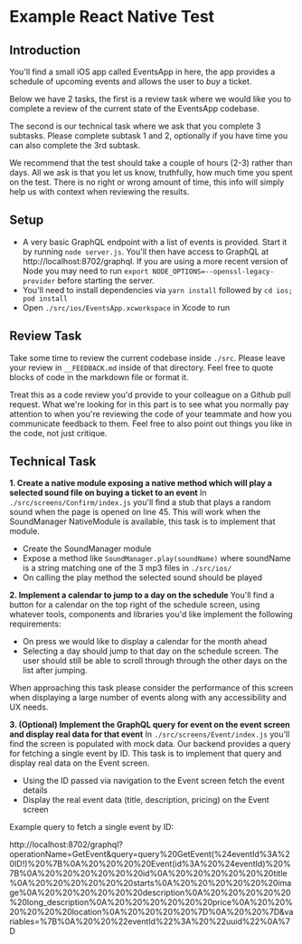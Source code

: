 # Example React Native Test

## Introduction

You'll find a small iOS app called EventsApp in here, the app provides a schedule of upcoming events and allows the user to _buy_ a ticket.

Below we have 2 tasks, the first is a review task where we would like you to complete a review of the current state of the EventsApp codebase.

The second is our technical task where we ask that you complete 3 subtasks. Please complete subtask 1 and 2, optionally if you have time you can also complete the 3rd subtask. 

We recommend that the test should take a couple of hours (2-3) rather than days. All we ask is that you let us know, truthfully, how much time you spent on the test. There is no right or wrong amount of time, this info will simply help us with context when reviewing the results.


## Setup
- A very basic GraphQL endpoint with a list of events is provided. Start it by running `node server.js`. You'll then have access to GraphQL at http://localhost:8702/graphql. If you are using a more recent version of Node you may need to run `export NODE_OPTIONS=--openssl-legacy-provider` before starting the server.
- You'll need to install dependencies via `yarn install` followed by `cd ios; pod install`
- Open `./src/ios/EventsApp.xcworkspace` in Xcode to run

## Review Task
Take some time to review the current codebase inside `./src`. Please leave your review in `__FEEDBACK.md` inside of that directory. Feel free to quote blocks of code in the markdown file or format it.

Treat this as a code review you'd provide to your colleague on a Github pull request. What we're looking for in this part is to see what you normally pay attention to when you're reviewing the code of your teammate and how you communicate feedback to them. Feel free to also point out things you like in the code, not just critique.


## Technical Task

**1. Create a native module exposing a native method which will play a selected sound file on buying a ticket to an event**
In `./src/screens/Confirm/index.js` you'll find a stub that plays a random sound when the page is opened on line 45. This will work when the SoundManager NativeModule is available, this task is to implement that module. 

- Create the SoundManager module
- Expose a method like `SoundManager.play(soundName)` where soundName is a string matching one of the 3 mp3 files in `./src/ios/`
- On calling the play method the selected sound should be played

**2. Implement a calendar to jump to a day on the schedule**
You'll find a button for a calendar on the top right of the schedule screen, using whatever tools, components and libraries you'd like implement the following requirements:

- On press we would like to display a calendar for the month ahead
- Selecting a day should jump to that day on the schedule screen. The user should still be able to scroll through through the other days on the list after jumping.

When approaching this task please consider the performance of this screen when displaying a large number of events along with any accessibility and UX needs.

**3. (Optional) Implement the GraphQL query for event on the event screen and display real data for that event**
In `./src/screens/Event/index.js` you'll find the screen is populated with mock data. Our backend provides a query for fetching a single event by ID. This task is to implement that query and display real data on the Event screen.

- Using the ID passed via navigation to the Event screen fetch the event details
- Display the real event data (title, description, pricing) on the Event screen

Example query to fetch a single event by ID:

http://localhost:8702/graphql?operationName=GetEvent&query=query%20GetEvent(%24eventId%3A%20ID!)%20%7B%0A%20%20%20%20Event(id%3A%20%24eventId)%20%7B%0A%20%20%20%20%20%20id%0A%20%20%20%20%20%20title%0A%20%20%20%20%20%20starts%0A%20%20%20%20%20%20image%0A%20%20%20%20%20%20description%0A%20%20%20%20%20%20long_description%0A%20%20%20%20%20%20price%0A%20%20%20%20%20%20location%0A%20%20%20%20%7D%0A%20%20%7D&variables=%7B%0A%20%20%22eventId%22%3A%20%22uuid%22%0A%7D
